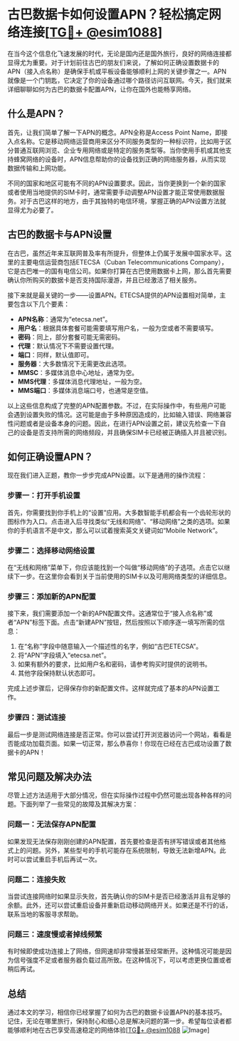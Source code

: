 # 古巴数据卡如何设置APN？轻松搞定网络连接[[TG💪+ @esim1088](https://t.me/s/esim1088)]

在当今这个信息化飞速发展的时代，无论是国内还是国外旅行，良好的网络连接都显得尤为重要。对于计划前往古巴的朋友们来说，了解如何正确设置数据卡的APN（接入点名称）是确保手机或平板设备能够顺利上网的关键步骤之一。APN就像是一个门钥匙，它决定了你的设备通过哪个路径访问互联网。今天，我们就来详细聊聊如何为古巴的数据卡配置APN，让你在国外也能畅享网络。

## 什么是APN？

首先，让我们简单了解一下APN的概念。APN全称是Access Point Name，即接入点名称。它是移动网络运营商用来区分不同服务类型的一种标识符，比如用于区分普通互联网浏览、企业专用网络或是特定的服务类型等。当你使用手机或其他支持蜂窝网络的设备时，APN信息帮助你的设备找到正确的网络服务器，从而实现数据传输和上网功能。

不同的国家和地区可能有不同的APN设置要求。因此，当你更换到一个新的国家或者使用当地提供的SIM卡时，通常需要手动调整APN设置才能正常使用数据服务。对于古巴这样的地方，由于其独特的电信环境，掌握正确的APN设置方法就显得尤为必要了。

## 古巴的数据卡与APN设置

在古巴，虽然近年来互联网普及率有所提升，但整体上仍属于发展中国家水平。这里的主要电信运营商包括ETECSA（Cuban Telecommunications Company），它是古巴唯一的国有电信公司。如果你打算在古巴使用数据卡上网，那么首先需要确认你所购买的数据卡是否支持国际漫游，并且已经激活了相关服务。

接下来就是最关键的一步——设置APN。ETECSA提供的APN设置相对简单，主要包含以下几个要素：

- **APN名称**：通常为“etecsa.net”。
- **用户名**：根据具体套餐可能需要填写用户名，一般为空或者不需要填写。
- **密码**：同上，部分套餐可能无需密码。
- **代理**：默认情况下不需要设置代理。
- **端口**：同样，默认值即可。
- **服务器**：大多数情况下无需更改此选项。
- **MMSC**：多媒体消息中心地址，通常为空。
- **MMS代理**：多媒体消息代理地址，一般为空。
- **MMS端口**：多媒体消息端口号，也通常是空值。

以上这些信息构成了完整的APN配置参数。不过，在实际操作中，有些用户可能会遇到设置失败的情况。这可能是由于多种原因造成的，比如输入错误、网络兼容性问题或者是设备本身的问题。因此，在进行APN设置之前，建议先检查一下自己的设备是否支持所需的网络频段，并且确保SIM卡已经被正确插入并且被识别。

## 如何正确设置APN？

现在我们进入正题，教你一步步完成APN设置。以下是通用的操作流程：

### 步骤一：打开手机设置

首先，你需要找到你手机上的“设置”应用。大多数智能手机都会有一个齿轮形状的图标作为入口。点击进入后寻找类似“无线和网络”、“移动网络”之类的选项。如果你的手机语言不是中文，那么可以试着搜索英文关键词如“Mobile Network”。

### 步骤二：选择移动网络设置

在“无线和网络”菜单下，你应该能找到一个叫做“移动网络”的子选项。点击它以继续下一步。在这里你会看到关于当前使用的SIM卡以及可用网络类型的详细信息。

### 步骤三：添加新的APN配置

接下来，我们需要添加一个新的APN配置文件。这通常位于“接入点名称”或者“APN”标签下面。点击“新建APN”按钮，然后按照以下顺序逐一填写所需的信息：

1. 在“名称”字段中随意输入一个描述性的名字，例如“古巴ETECSA”。
2. 将“APN”字段填入“etecsa.net”。
3. 如果有额外的要求，比如用户名和密码，请参考购买时提供的说明书。
4. 其他字段保持默认状态即可。

完成上述步骤后，记得保存你的新配置文件。这样就完成了基本的APN设置工作。

### 步骤四：测试连接

最后一步是测试网络连接是否正常。你可以尝试打开浏览器访问一个网站，看看是否能成功加载页面。如果一切正常，那么恭喜你！你现在已经在古巴成功设置了数据卡的APN！

## 常见问题及解决办法

尽管上述方法适用于大部分情况，但在实际操作过程中仍然可能出现各种各样的问题。下面列举了一些常见的故障及其解决方案：

### 问题一：无法保存APN配置

如果发现无法保存刚刚创建的APN配置，首先要检查是否有拼写错误或者其他格式上的问题。另外，某些型号的手机可能存在系统限制，导致无法新增APN。此时可以尝试重启手机后再试一次。

### 问题二：连接失败

当尝试连接网络时如果显示失败，首先确认你的SIM卡是否已经激活并且有足够的余额。此外，还可以尝试重启设备并重新启动移动网络开关。如果还是不行的话，联系当地的客服寻求帮助。

### 问题三：速度慢或者掉线频繁

有时候即使成功连接上了网络，但网速却非常慢甚至经常断开。这种情况可能是因为信号强度不足或者服务器负载过高所致。在这种情况下，可以考虑更换位置或者稍后再试。

## 总结

通过本文的学习，相信你已经掌握了如何为古巴的数据卡设置APN的基本技巧。记住，无论在哪里旅行，保持耐心和细心总是解决问题的第一步。希望每位读者都能够顺利地在古巴享受高速稳定的网络体验[[TG💪+ @esim1088](https://t.me/s/esim1088) ![Image](https://i.postimg.cc/4NQfJmqS/Snipaste-2025-05-13-00-14-12.png)]